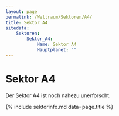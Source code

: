 ```yaml
---
layout: page
permalink: /Weltraum/Sektoren/A4/
title: Sektor A4
sitedata:
    Sektoren:
        Sektor_A4:
            Name: Sektor A4
            Hauptplanet: ""
---
```


# Sektor A4

Der Sektor A4 ist noch nahezu unerforscht.

{% include sektorinfo.md data=page.title %}
